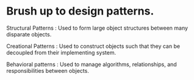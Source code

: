 # Brush up to design patterns.


Structural Patterns : Used to form large object structures
between many disparate objects.

Creational Patterns : Used to construct objects such that they
can be decoupled from their implementing
system.

Behavioral patterns : Used to manage algorithms, relationships,
and responsibilities between objects. 